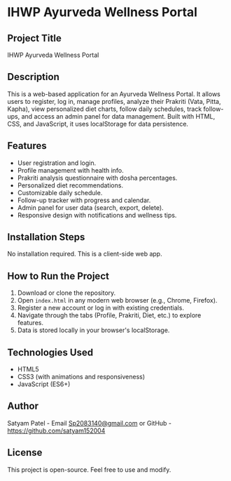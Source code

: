 # IHWP Ayurveda Wellness Portal

## Project Title
IHWP Ayurveda Wellness Portal

## Description
This is a web-based application for an Ayurveda Wellness Portal. It allows users to register, log in, manage profiles, analyze their Prakriti (Vata, Pitta, Kapha), view personalized diet charts, follow daily schedules, track follow-ups, and access an admin panel for data management. Built with HTML, CSS, and JavaScript, it uses localStorage for data persistence.

## Features
- User registration and login.
- Profile management with health info.
- Prakriti analysis questionnaire with dosha percentages.
- Personalized diet recommendations.
- Customizable daily schedule.
- Follow-up tracker with progress and calendar.
- Admin panel for user data (search, export, delete).
- Responsive design with notifications and wellness tips.

## Installation Steps
No installation required. This is a client-side web app.

## How to Run the Project
1. Download or clone the repository.
2. Open `index.html` in any modern web browser (e.g., Chrome, Firefox).
3. Register a new account or log in with existing credentials.
4. Navigate through the tabs (Profile, Prakriti, Diet, etc.) to explore features.
5. Data is stored locally in your browser's localStorage.

## Technologies Used
- HTML5
- CSS3 (with animations and responsiveness)
- JavaScript (ES6+)

## Author
Satyam Patel - Email Sp2083140@gmail.com or GitHub - https://github.com/satyam152004

## License
This project is open-source. Feel free to use and modify.
